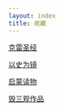 ```yaml
---
layout: index
title: 收藏
---
```


[克雷圣经](./revelation.html)

[以史为镜](./history.html)

[启蒙读物](./enlightenment.html)

[毁三观作品](./value.html)
